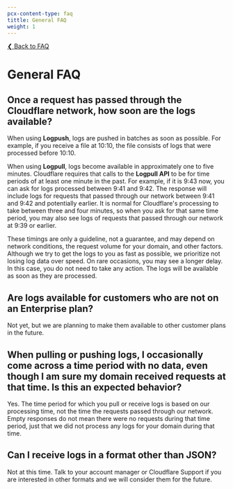 ```yaml
---
pcx-content-type: faq
tittle: General FAQ
weight: 1
---
```


[❮ Back to FAQ](/logs/faq)

# General FAQ

## Once a request has passed through the Cloudflare network, how soon are the logs available?

When using **Logpush**, logs are pushed in batches as soon as possible. For example, if you receive a file at 10:10, the file consists of logs that were processed before 10:10.

When using **Logpull**, logs become available in approximately one to five minutes. Cloudflare requires that calls to the **Logpull API** to be for time periods of at least one minute in the past. For example, if it is 9:43 now, you can ask for logs processed between 9:41 and 9:42. The response will include logs for requests that passed through our network between 9:41 and 9:42 and potentially earlier. It is normal for Cloudflare's processing to take between three and four minutes, so when you ask for that same time period, you may also see logs of requests that passed through our network at 9:39 or earlier.

These timings are only a guideline, not a guarantee, and may depend on network conditions, the request volume for your domain, and other factors. Although we try to get the logs to you as fast as possible, we prioritize not losing log data over speed. On rare occasions, you may see a longer delay. In this case, you do not need to take any action. The logs will be available as soon as they are processed.

## Are logs available for customers who are not on an Enterprise plan?

Not yet, but we are planning to make them available to other customer plans in the future.

## When pulling or pushing logs, I occasionally come across a time period with no data, even though I am sure my domain received requests at that time. Is this an expected behavior?

Yes. The time period for which you pull or receive logs is based on our processing time, not the time the requests passed through our network. Empty responses do not mean there were no requests during that time period, just that we did not process any logs for your domain during that time.

## Can I receive logs in a format other than JSON?

Not at this time. Talk to your account manager or Cloudflare Support if you are interested in other formats and we will consider them for the future.
